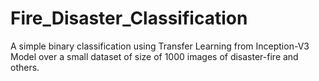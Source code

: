 # Fire_Disaster_Classification
A simple binary classification using Transfer Learning from Inception-V3 Model over a small dataset of size of 1000 images of disaster-fire and others.
